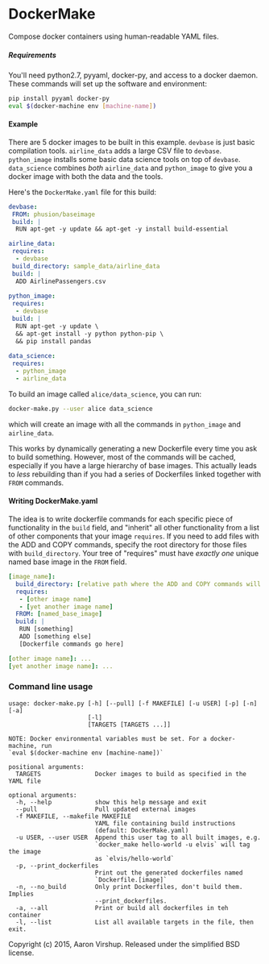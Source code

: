 # DockerMake
Compose docker containers using human-readable YAML files.

##### Requirements
You'll need python2.7, pyyaml, docker-py, and access to a docker daemon. These commands will set up the software and environment:
```bash
pip install pyyaml docker-py
eval $(docker-machine env [machine-name])
```

#### Example
There are 5 docker images to be built in this example. `devbase` is just basic compilation tools. `airline_data` adds a large CSV file to `devbase`. `python_image` installs some basic data science tools on top of `devbase`. `data_science` combines *both* `airline_data` and `python_image` to give you a docker image with both the data and the tools.

Here's the `DockerMake.yaml` file for this build:
```yaml
devbase:
 FROM: phusion/baseimage
 build: |
  RUN apt-get -y update && apt-get -y install build-essential

airline_data:
 requires:
  - devbase
 build_directory: sample_data/airline_data
 build: |
  ADD AirlinePassengers.csv
  
python_image:
 requires:
  - devbase
 build: |
  RUN apt-get -y update \
  && apt-get install -y python python-pip \
  && pip install pandas
  
data_science:
 requires:
  - python_image
  - airline_data
```

To build an image called `alice/data_science`, you can run:
```bash
docker-make.py --user alice data_science
```
which will create an image with all the commands in `python_image` and `airline_data`.

This works by dynamically generating a new Dockerfile every time you ask to build something. However, most of the commands will be cached, especially if you have a large hierarchy of base images. This actually leads to _less_ rebuilding than if you had a series of Dockerfiles linked together with `FROM` commands.

#### Writing DockerMake.yaml
The idea is to write dockerfile commands for each specific piece of functionality in the `build` field, and "inherit" all other functionality from a list of other components that your image `requires`. If you need to add files with the ADD and COPY commands,  specify the root directory for those files with `build_directory`. Your tree of "requires" must have _exactly one_ unique named base image in the `FROM` field.
```yaml
[image_name]:
  build_directory: [relative path where the ADD and COPY commands will look for files]
  requires:
   - [other image name]
   - [yet another image name]
  FROM: [named_base_image]
  build: |
   RUN [something]
   ADD [something else]
   [Dockerfile commands go here]

[other image name]: ...
[yet another image name]: ...
```


### Command line usage 
```
usage: docker-make.py [-h] [--pull] [-f MAKEFILE] [-u USER] [-p] [-n] [-a]
                      [-l]
                      [TARGETS [TARGETS ...]]

NOTE: Docker environmental variables must be set. For a docker-machine, run
`eval $(docker-machine env [machine-name])`

positional arguments:
  TARGETS               Docker images to build as specified in the YAML file

optional arguments:
  -h, --help            show this help message and exit
  --pull                Pull updated external images
  -f MAKEFILE, --makefile MAKEFILE
                        YAML file containing build instructions
                        (default: DockerMake.yaml)
  -u USER, --user USER  Append this user tag to all built images, e.g.
                        `docker_make hello-world -u elvis` will tag the image
                        as `elvis/hello-world`
  -p, --print_dockerfiles
                        Print out the generated dockerfiles named
                        `Dockerfile.[image]`
  -n, --no_build        Only print Dockerfiles, don't build them. Implies
                        --print_dockerfiles.
  -a, --all             Print or build all dockerfiles in teh container
  -l, --list            List all available targets in the file, then exit.
```



Copyright (c) 2015, Aaron Virshup. Released under the simplified BSD license.
